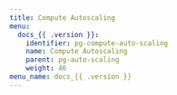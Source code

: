 ```yaml
---
title: Compute Autoscaling
menu:
  docs_{{ .version }}:
    identifier: pg-compute-auto-scaling
    name: Compute Autoscaling
    parent: pg-auto-scaling
    weight: 46
menu_name: docs_{{ .version }}
---
```

